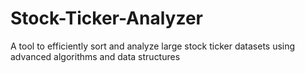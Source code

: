 # Stock-Ticker-Analyzer
A tool to efficiently sort and analyze large stock ticker datasets using advanced algorithms and data structures
